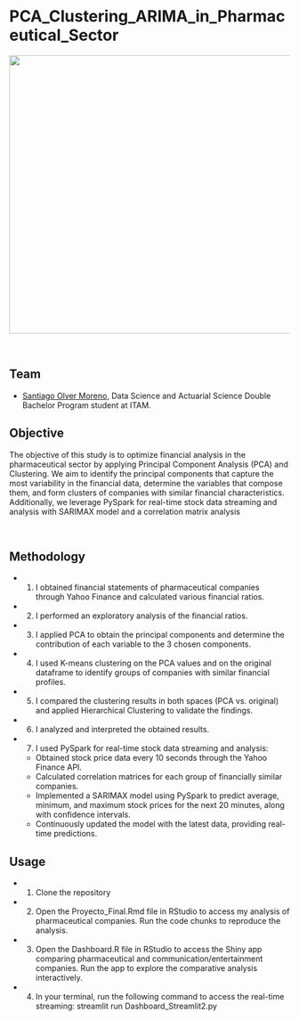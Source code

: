 # PCA_Clustering_ARIMA_in_Pharmaceutical_Sector

<p align="center">
  <img width="800" height="500" src="https://www.investywise.com/wp-content/uploads/2020/02/financial-ratios-large.png">
</p>

<br>

## Team

- [Santiago Olver Moreno](https://github.com/SantiOlvera), Data Science and Actuarial Science Double Bachelor Program student at ITAM.

## Objective

The objective of this study is to optimize financial analysis in the pharmaceutical sector by applying Principal Component Analysis (PCA) and Clustering. We aim to identify the principal components that capture the most variability in the financial data, determine the variables that compose them, and form clusters of companies with similar financial characteristics. Additionally, we leverage PySpark for real-time stock data streaming and analysis with SARIMAX model and a correlation matrix analysis

<br>

## Methodology

- 1. I obtained financial statements of pharmaceutical companies through Yahoo Finance and calculated various financial ratios.
- 2. I performed an exploratory analysis of the financial ratios.
- 3. I applied PCA to obtain the principal components and determine the contribution of each variable to the 3 chosen components.
- 4. I used K-means clustering on the PCA values and on the original dataframe to identify groups of companies with similar financial profiles.
- 5. I compared the clustering results in both spaces (PCA vs. original) and applied Hierarchical Clustering to validate the findings.
- 6. I analyzed and interpreted the obtained results.
- 7. I used PySpark for real-time stock data streaming and analysis:
  - Obtained stock price data every 10 seconds through the Yahoo Finance API.
  - Calculated correlation matrices for each group of financially similar companies.
  - Implemented a SARIMAX model using PySpark to predict average, minimum, and maximum stock prices for the next 20 minutes, along with confidence intervals.
  - Continuously updated the model with the latest data, providing real-time predictions.

## Usage
- 1. Clone the repository
- 2. Open the Proyecto_Final.Rmd file in RStudio to access my analysis of pharmaceutical companies. Run the code chunks to reproduce the analysis.
- 3. Open the Dashboard.R file in RStudio to access the Shiny app comparing pharmaceutical and communication/entertainment companies. Run the app to explore the comparative analysis interactively.
- 4. In your terminal, run the following command to access the real-time streaming:  streamlit run Dashboard_Streamlit2.py
